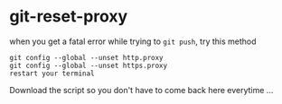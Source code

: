 # git-reset-proxy
when you get a fatal error while trying to <code>git push</code>, try this method

```
git config --global --unset http.proxy
git config --global --unset https.proxy
restart your terminal
```
Download the script so you don't have to come back here everytime ...
